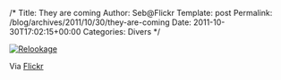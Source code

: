 /*
 Title: They are coming
 Author: Seb@Flickr
 Template: post
 Permalink: /blog/archives/2011/10/30/they-are-coming
 Date: 2011-10-30T17:02:15+00:00
 Categories: Divers
*/
<p><a href="http://www.flickr.com/photos/z720/6268940840/"><img src="http://farm7.static.flickr.com/6092/6268940840_3277cd1107_m.jpg" alt="Relookage" /></a></p>
</p>
<p>Via <a href="http://www.flickr.com/photos/z720/">Flickr</a></p>
